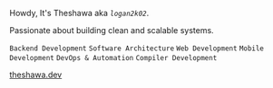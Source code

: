 Howdy, It's Theshawa aka *`logan2k02`*.

Passionate about building clean and scalable systems.

`Backend Development` `Software Architecture` `Web Development` `Mobile Development` `DevOps & Automation` `Compiler Development`

[theshawa.dev](https://theshawa.dev)

